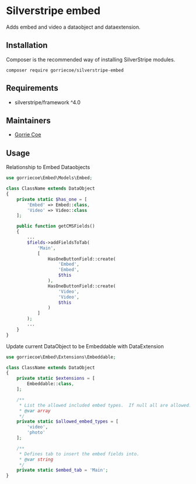 # Silverstripe embed
Adds embed and video a dataobject and dataextension.

## Installation
Composer is the recommended way of installing SilverStripe modules.
```
composer require gorriecoe/silverstripe-embed
```

## Requirements

- silverstripe/framework ^4.0

## Maintainers

- [Gorrie Coe](https://github.com/gorriecoe)

## Usage
Relationship to Embed Dataobjects
```php
use gorriecoe\Embed\Models\Embed;

class ClassName extends DataObject
{
    private static $has_one = [
        'Embed' => Embed::class,
        'Video' => Video::class
    ];

    public function getCMSFields()
    {
        ...
        $fields->addFieldsToTab(
            'Main',
            [
                HasOneButtonField::create(
                    'Embed',
                    'Embed',
                    $this
                ),
                HasOneButtonField::create(
                    'Video',
                    'Video',
                    $this
                )
            ]
        );
        ...
    }
}

```
Update current DataObject to be Embeddable with DataExtension
```php
use gorriecoe\Embed\Extensions\Embeddable;

class ClassName extends DataObject
{
    private static $extensions = [
        Embeddable::class,
    ];

    /**
     * List the allowed included embed types.  If null all are allowed.
     * @var array
     */
    private static $allowed_embed_types = [
        'video',
        'photo'
    ];

    /**
     * Defines tab to insert the embed fields into.
     * @var string
     */
    private static $embed_tab = 'Main';
}

```
